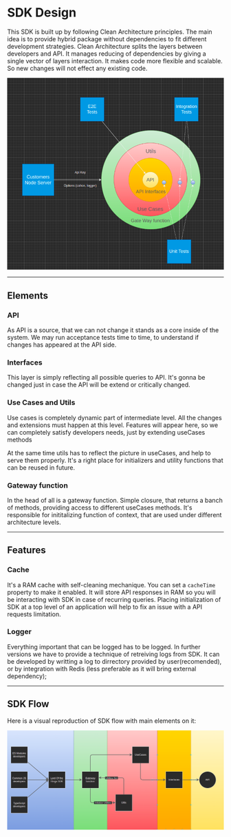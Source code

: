 # SDK Design

This SDK is built up by following Clean Architecture principles. The main idea is to provide hybrid package without dependencies to fit different development strategies.
Clean Architecture splits the layers between developers and API. It manages reducing of dependencies by giving a single vector of layers interaction. It makes code more flexible and scalable. So new changes will not effect any existing code.

![Design architecture](pictures/design_architecture.png)

---

## Elements

### API

As API is a source, that we can not change it stands as a core inside of the system. We may run acceptance tests time to time, to understand if changes has appeared at the API side.

### Interfaces

This layer is simply reflecting all possible queries to API. It's gonna be changed just in case the API will be extend or critically changed.

### Use Cases and Utils

Use cases is completely dynamic part of intermediate level. All the changes and extensions must happen at this level. Features will appear here, so we can completely satisfy developers needs, just by extending useCases methods

At the same time utils has to reflect the picture in useCases, and help to serve them properly.
It's a right place for initializers and utility functions that can be reused in future.

### Gateway function

In the head of all is a gateway function. Simple closure, that returns a banch of methods, providing access to different useCases methods. It's responsible for inititalizing function of context, that are used under different architecture levels.

---

## Features

### Cache

It's a RAM cache with self-cleaning mechanique. You can set a `cacheTime` property to make it enabled. It will store API responses in RAM so you will be interacting with SDK in case of recurring queries. Placing initialization of SDK at a top level of an application will help to fix an issue with a API requests limitation.

### Logger

Everything important that can be logged has to be logged. In further versions we have to provide a technique of retreiving logs from SDK. It can be developed by writting a log to dirrectory provided by user(recomended), or by integration with Redis (less preferable as it will bring external dependency);

---

## SDK Flow

Here is a visual reproduction of SDK flow with main elements on it:

![SDK Flow](pictures/design_flow.png)
